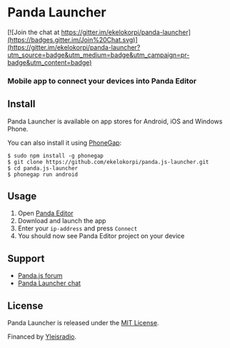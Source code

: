 # Panda Launcher

[![Join the chat at https://gitter.im/ekelokorpi/panda-launcher](https://badges.gitter.im/Join%20Chat.svg)](https://gitter.im/ekelokorpi/panda-launcher?utm_source=badge&utm_medium=badge&utm_campaign=pr-badge&utm_content=badge)

### Mobile app to connect your devices into Panda Editor

## Install

Panda Launcher is available on app stores for Android, iOS and Windows Phone.

You can also install it using [PhoneGap](http://phonegap.com/):

	$ sudo npm install -g phonegap
	$ git clone https://github.com/ekelokorpi/panda.js-launcher.git
	$ cd panda.js-launcher
	$ phonegap run android

## Usage

1. Open [Panda Editor](http://www.pandajs.net/editor)
1. Download and launch the app
2. Enter your `ip-address` and press `Connect`
3. You should now see Panda Editor project on your device

## Support

- [Panda.js forum](http://www.html5gamedevs.com/forum/19-pandajs/)
- [Panda Launcher chat](https://gitter.im/ekelokorpi/panda.js-launcher)

## License

Panda Launcher is released under the [MIT License](http://opensource.org/licenses/MIT).

Financed by [Yleisradio](http://en.wikipedia.org/wiki/Yle).
